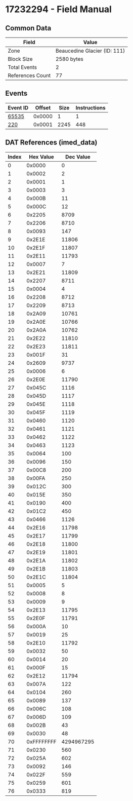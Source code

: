 # 17232294 - Field Manual

## Common Data

| Field            | Value                        |
|------------------|------------------------------|
| Zone             | Beaucedine Glacier (ID: 111) |
| Block Size       | 2580 bytes                   |
| Total Events     | 2                            |
| References Count | 77                           |

## Events

| Event ID            | Offset   |   Size |   Instructions |
|---------------------|----------|--------|----------------|
| [65535](./65535.md) | 0x0000   |      1 |              1 |
| [220](./220.md)     | 0x0001   |   2245 |            448 |

## DAT References (imed_data)

|   Index | Hex Value   |   Dec Value |
|---------|-------------|-------------|
|       0 | 0x0000      |           0 |
|       1 | 0x0002      |           2 |
|       2 | 0x0001      |           1 |
|       3 | 0x0003      |           3 |
|       4 | 0x000B      |          11 |
|       5 | 0x000C      |          12 |
|       6 | 0x2205      |        8709 |
|       7 | 0x2206      |        8710 |
|       8 | 0x0093      |         147 |
|       9 | 0x2E1E      |       11806 |
|      10 | 0x2E1F      |       11807 |
|      11 | 0x2E11      |       11793 |
|      12 | 0x0007      |           7 |
|      13 | 0x2E21      |       11809 |
|      14 | 0x2207      |        8711 |
|      15 | 0x0004      |           4 |
|      16 | 0x2208      |        8712 |
|      17 | 0x2209      |        8713 |
|      18 | 0x2A09      |       10761 |
|      19 | 0x2A0E      |       10766 |
|      20 | 0x2A0A      |       10762 |
|      21 | 0x2E22      |       11810 |
|      22 | 0x2E23      |       11811 |
|      23 | 0x001F      |          31 |
|      24 | 0x2609      |        9737 |
|      25 | 0x0006      |           6 |
|      26 | 0x2E0E      |       11790 |
|      27 | 0x045C      |        1116 |
|      28 | 0x045D      |        1117 |
|      29 | 0x045E      |        1118 |
|      30 | 0x045F      |        1119 |
|      31 | 0x0460      |        1120 |
|      32 | 0x0461      |        1121 |
|      33 | 0x0462      |        1122 |
|      34 | 0x0463      |        1123 |
|      35 | 0x0064      |         100 |
|      36 | 0x0096      |         150 |
|      37 | 0x00C8      |         200 |
|      38 | 0x00FA      |         250 |
|      39 | 0x012C      |         300 |
|      40 | 0x015E      |         350 |
|      41 | 0x0190      |         400 |
|      42 | 0x01C2      |         450 |
|      43 | 0x0466      |        1126 |
|      44 | 0x2E16      |       11798 |
|      45 | 0x2E17      |       11799 |
|      46 | 0x2E18      |       11800 |
|      47 | 0x2E19      |       11801 |
|      48 | 0x2E1A      |       11802 |
|      49 | 0x2E1B      |       11803 |
|      50 | 0x2E1C      |       11804 |
|      51 | 0x0005      |           5 |
|      52 | 0x0008      |           8 |
|      53 | 0x0009      |           9 |
|      54 | 0x2E13      |       11795 |
|      55 | 0x2E0F      |       11791 |
|      56 | 0x000A      |          10 |
|      57 | 0x0019      |          25 |
|      58 | 0x2E10      |       11792 |
|      59 | 0x0032      |          50 |
|      60 | 0x0014      |          20 |
|      61 | 0x000F      |          15 |
|      62 | 0x2E12      |       11794 |
|      63 | 0x007A      |         122 |
|      64 | 0x0104      |         260 |
|      65 | 0x0089      |         137 |
|      66 | 0x006C      |         108 |
|      67 | 0x006D      |         109 |
|      68 | 0x002B      |          43 |
|      69 | 0x0030      |          48 |
|      70 | 0xFFFFFFFF  |  4294967295 |
|      71 | 0x0230      |         560 |
|      72 | 0x025A      |         602 |
|      73 | 0x0092      |         146 |
|      74 | 0x022F      |         559 |
|      75 | 0x0259      |         601 |
|      76 | 0x0333      |         819 |
